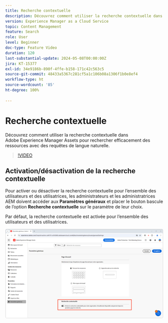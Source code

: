 ```yaml
---
title: Recherche contextuelle
description: Découvrez comment utiliser la recherche contextuelle dans AEM Assets pour rechercher efficacement des ressources avec des requêtes de langue naturelle.
version: Experience Manager as a Cloud Service
topic: Content Management
feature: Search
role: User
level: Beginner
doc-type: Feature Video
duration: 120
last-substantial-update: 2024-05-08T00:00:00Z
jira: KT-15377
exl-id: 34e9186b-890f-4ffe-b158-171c42c563c5
source-git-commit: 48433a5367c281cf5a1c106b08a1306f1b0e8ef4
workflow-type: ht
source-wordcount: '85'
ht-degree: 100%

---
```


# Recherche contextuelle

Découvrez comment utiliser la recherche contextuelle dans Adobe Experience Manager Assets pour rechercher efficacement des ressources avec des requêtes de langue naturelle.

>[!VIDEO](https://video.tv.adobe.com/v/3438952/?learn=on&captions=fre_fr)

## Activation/désactivation de la recherche contextuelle

Pour activer ou désactiver la recherche contextuelle pour l’ensemble des utilisateurs et des utilisatrices, les administrateurs et les administratrices AEM doivent accéder aux __Paramètres généraux__ et placer le bouton bascule de l’option __Recherche contextuelle__ sur le paramètre de leur choix.

Par défaut, la recherche contextuelle est activée pour l’ensemble des utilisateurs et des utilisatrices.

![Activer la recherche contextuelle](./assets/contextual-search/enable-contextual-search.png)
